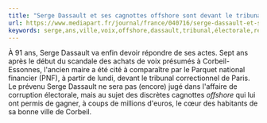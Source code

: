 ```yaml
---
title: "Serge Dassault et ses cagnottes offshore sont devant le tribunal"
url: https://www.mediapart.fr/journal/france/040716/serge-dassault-et-ses-cagnottes-offshore-sont-devant-le-tribunal
keywords: serge,ans,ville,voix,offshore,dassault,tribunal,électorale,répondre,prévenu,cagnottes,scandale
---
```

À 91 ans, Serge Dassault va enfin devoir répondre de ses actes. Sept ans après le début du scandale des achats de voix présumés à Corbeil-Essonnes, l'ancien maire a été cité à comparaître par le Parquet national financier (PNF), à partir de lundi, devant le tribunal correctionnel de Paris. Le prévenu Serge Dassault ne sera pas (encore) jugé dans l'affaire de corruption électorale, mais au sujet des discrètes cagnottes *offshore* qui lui ont permis de gagner, à coups de millions d'euros, le cœur des habitants de sa bonne ville de Corbeil.
